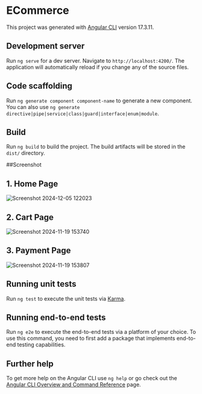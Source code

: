# ECommerce

This project was generated with [Angular CLI](https://github.com/angular/angular-cli) version 17.3.11.

## Development server

Run `ng serve` for a dev server. Navigate to `http://localhost:4200/`. The application will automatically reload if you change any of the source files.

## Code scaffolding

Run `ng generate component component-name` to generate a new component. You can also use `ng generate directive|pipe|service|class|guard|interface|enum|module`.

## Build

Run `ng build` to build the project. The build artifacts will be stored in the `dist/` directory.

##Screenshot
<h2>1. Home Page</h2>

![Screenshot 2024-12-05 122023](https://github.com/user-attachments/assets/8bf342af-28e6-4bd4-b5b9-763d4080712f)

<h2>2. Cart Page</h2>

![Screenshot 2024-11-19 153740](https://github.com/user-attachments/assets/7b855607-8aca-46ea-9877-c575f48253e3)

<h2>3. Payment Page</h2>

![Screenshot 2024-11-19 153807](https://github.com/user-attachments/assets/7d3a4f15-2712-4fe0-84f2-4abbf8647eda)

## Running unit tests

Run `ng test` to execute the unit tests via [Karma](https://karma-runner.github.io).

## Running end-to-end tests

Run `ng e2e` to execute the end-to-end tests via a platform of your choice. To use this command, you need to first add a package that implements end-to-end testing capabilities.

## Further help

To get more help on the Angular CLI use `ng help` or go check out the [Angular CLI Overview and Command Reference](https://angular.io/cli) page.
